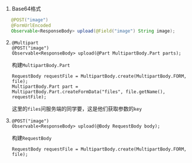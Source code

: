 1. Base64格式
```java
   @POST("image")
   @FormUrlEncoded
   Observable<ResponseBody> upload(@Field("image") String image);
```

2. ```
   @Multipart
   @POST("image")
   Observable<ResponseBody> upload(@Part MultipartBody.Part parts);
   ```

   构建```MultipartBody.Part```

   ```
   RequestBody requestFile = MultipartBody.create(MultipartBody.FORM, file);
   MultipartBody.Part part = MultipartBody.Part.createFormData("files", file.getName(), requestFile);
   ```

   这里的```files```问服务端的同学要，这是他们获取参数的```key```

3. ```
   @POST("image")
   Observable<ResponseBody> upload(@Body RequestBody body);
   ```

   构建```RequestBody```

   ```
   RequestBody requestFile = MultipartBody.create(MultipartBody.FORM, file);
   ```


